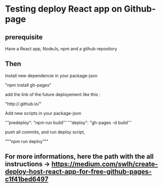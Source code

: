 # Testing deploy React app on Github-page

## prerequisite

Have a React app, NodeJs, npm and a github repository

## Then

Install new dependencie in your package-json

"npm install gh-pages"

add the link of the future deployement like this :

"http://<github-username>.github.io/<repository-name>"
  
Add new scripts in your package-json
  
'''predeploy": "npm run build'''
'''deploy": "gh-pages -d build'''
  
push all commits, and run deploy script,
  
"""npm run deploy"""
  
## For more informations, here the path with the all instructions -> https://medium.com/swlh/create-deploy-host-react-app-for-free-github-pages-c1f41bed6497
  
